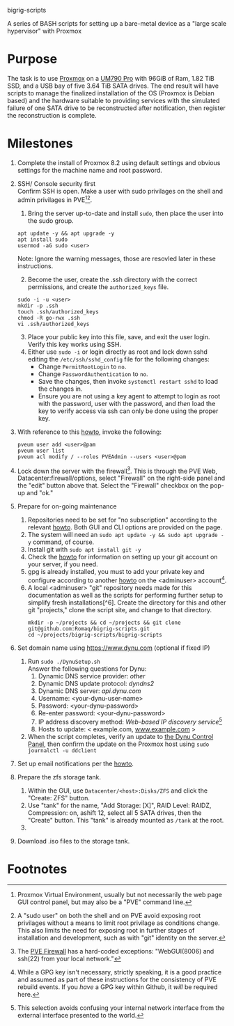bigrig-scripts

A series of BASH scripts for setting up a bare-metal device as a \"large
scale hypervisor\" with Proxmox

# Purpose

The task is to use [Proxmox](https://www.proxmox.com/en/) on a [UM790
Pro](https://store.minisforum.com/collections/all-product/products/minisforum-um790-pro)
with 96GiB of Ram, 1.82 TiB SSD, and a USB bay of five 3.64 TiB SATA
drives. The end result will have scripts to manage the finalized
installation of the OS (Proxmox is Debian based) and the hardware
suitable to providing services with the simulated failure of one SATA
drive to be reconstructed after notification, then register the
reconstruction is complete.

# Milestones

1. Complete the install of Proxmox 8.2 using default settings and obvious settings for
   the machine name and root password.

2. SSH/ Console security first     
    Confirm SSH is open. Make a user with sudo privilages on the shell and admin privilages in PVE[^1][^2].  
    1. Bring the server up-to-date and install `sudo`, then place the user into the sudo group.
    ```
    apt update -y && apt upgrade -y
    apt install sudo
    usermod -aG sudo <user>
    ```
      Note: Ignore the warning messages, those are resovled later in these instructions.
    
    2. Become the user, create the .ssh directory with the correct permissions, and create
    the `authorized_keys` file.    
    ```
    sudo -i -u <user>
    mkdir -p .ssh
    touch .ssh/authorized_keys
    chmod -R go-rwx .ssh
    vi .ssh/authorized_keys
    ```
    3. Place your public key into this file, save, and exit the user login. Verify this key works using SSH.
    4. Either use `sudo -i` or login directly as root and lock down sshd editing the `/etc/ssh/sshd_config`
       file for the following changes:
       * Change `PermitRootLogin` to `no`.
       * Change `PasswordAuthentication` to `no`.
       * Save the changes, then invoke `systemctl restart sshd` to load the changes in.
       * Ensure you are not using a key agent to attempt to login as root with the password, user with the
         password, and *then* load the key to verify access via ssh can only be done using the proper key.
3. With reference to this [howto](https://forum.proxmox.com/threads/add-pam-user-to-pve-admin-group.87036/),
   invoke the following:
   ```
   pveum user add <user>@pam
   pveum user list
   pveum acl modify / --roles PVEAdmin --users <user>@pam
   ```
4. Lock down the server with the firewall[^3].
   This is through the PVE Web, Datacenter:firewall/options, select "Firewall" on the right-side panel and
   the "edit" button above that. Select the "Firewall" checkbox on the pop-up and "ok."

5. Prepare for on-going maintenance  
   1. Repositories need to be set for "no subscription" according to the relevant
   [howto](https://www.virtualizationhowto.com/2022/08/proxmox-update-no-subscription-repository-configuration/).
   Both GUI and CLI options are provided on the page.
   2. The system will need an `sudo apt update -y && sudo apt upgrade -y` command, of course.
   3. Install git with `sudo apt install git -y`
   4. Check the [howto](https://git-scm.com/book/en/v2/Getting-Started-First-Time-Git-Setup)
      for information on setting up your git account on your server, if you need.
   5. gpg is already installed, you must to add your private key and configure according
   to another [howto](https://aalonso.dev/blog/2022/how-to-generate-gpg-keys-sign-commits-and-export-keys-to-another-machine)
   on the \<adminuser\> account[^4].
   6. A local \<adminuser\> "git" repository needs made for this documentation as well as the
      scripts for performing further setup to simplify fresh installations[^6]. Create the
      directory for this and other git "projects," clone the script site, and change to that
      directory.
      ```
      mkdir -p ~/projects && cd ~/projects && git clone git@github.com:Romaq/bigrig-scripts.git
      cd ~/projects/bigrig-scripts/bigrig-scripts
      ```

6. Set domain name using https://www.dynu.com (optional if fixed IP)
   
    1. Run `sudo ./DynuSetup.sh`  
       Answer the following questions for Dynu:  
       1. Dynamic DNS service provider: *other*  
       2. Dynamic DNS update protocol: *dyndns2*  
       3. Dynamic DNS server: *api.dynu.com*  
       4. Username: \<your-dynu-user-name\>  
       5. Password: \<your-dynu-password\>  
       6. Re-enter password: \<your-dynu-password\>  
       7. IP address discovery method: *Web-based IP discovery service*[^5]  
       8. Hosts to update: \< example.com, www.example.com \>  
    2. When the script completes, verify an update to [the Dynu Control Panel](https://www.dynu.com/en-US/ControlPanel/DDNS),
    then confirm the update on the Proxmox host using `sudo journalctl -u ddclient`

7. Set up email notifications per the [howto](https://www.naturalborncoder.com/linux/2023/05/19/setting-up-email-notifications-in-proxmox-using-gmail).

8. Prepare the zfs storage tank.
   1. Within the GUI, use `Datacenter/<host>:Disks/ZFS` and click the "Create: ZFS" button.
   2. Use "tank" for the name, "Add Storage: [X]", RAID Level: RAIDZ, Compression: on, ashift 12, select all 5 SATA drives,
      then the "Create" button. This "tank" is already mounted as `/tank` at the root.
   3. 
9. Download .iso files to the storage tank.

# Footnotes
[^1]: Proxmox Virtual Environment, usually but not necessarily the web
page GUI control panel, but may also be a "PVE" command line.
[^2]: A "sudo user" on both the shell and on PVE avoid exposing root privilages without a means
to limit root privilage as conditions change. This also limits the need for exposing root
in further stages of installation and development, such as with "git" identity on the
server.
[^3]: The [PVE Firewall](https://pve.proxmox.com/wiki/Firewall#_configuration_files) has
a hard-coded exceptions: "WebGUI(8006) and ssh(22) from your local network."
[^4]: While a GPG key isn't necessary, strictly speaking, it is a good practice and assumed
as part of these instructions for the consistency of PVE rebuild events. If you *have* a GPG
key within Github, it *will* be required here.
[^5]: This selection avoids confusing your internal network interface from the external
interface presented to the world.
